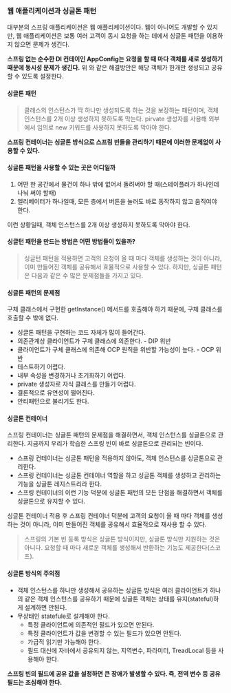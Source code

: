 ### 웹 애플리케이션과 싱글톤 패턴

대부분의 스프링 애플리케이션은 웹 애플리케이션이다. 웹이 아니어도 개발할 수 있지만, 
웹 애플리케이션은 보통 여러 고객이 동시 요청을 하는 데에서 싱글톤 패턴을 이용하지 않으면 문제가 생긴다.

**스프링 없는 순수한 DI 컨테이인 AppConfig는 요청을 할 때 마다 객체를 새로 생성하기 때문에 동시성 문제가 생긴다.**
위 와 같은 해결방안은 해당 객체가 한개만 생성되고 공유할 수 있도록 설정한다.

#### 싱글톤 패턴
> 클래스의 인스턴스가 딱 하나만 생성되도록 하는 것을 보장하는 패턴이며, 객체 인스턴스를 2개 이상 생성하지 못하도록 막는다.
> pirvate 생성자를 사용해 외부에서 임의로 new 키워드를 사용하지 못하도록 막아야 한다.
    
**스프링 컨테이너는 싱글톤 방식으로 스프링 빈들을 관리하기 때문에 이러한 문제없이 사용할 수 있다.**


#### 싱글톤 패턴을 사용할 수 있는 곳은 어디일까

1. 어떤 한 공간에서 물건이 하나 밖에 없어서 돌려써야 할 때(스테이플러가 하나인데 나눠 써야 할때)
2. 엘리베이터가 하나일때, 모든 층에서 버튼을 눌러도 바로 동작하지 않고 움직여야 한다.

이런 상황일때, 객체 인스턴스를 2개 이상 생성하지 못하도록 막아야 한다.


#### 싱글턴 패턴을 만드는 방법은 어떤 방법들이 있을까? 

> 싱글턴 패턴을 적용하면 고객의 요청이 올 때 마다 객체를 생성하는 것이 아니라,
> 이미 만들어진 객체를 공유해서 효율적으로 사용할 수 있다.
> 하지만, 싱글톤 패턴은 다음과 같은 수 많은 문제점들을 가지고 있다.

#### 싱글톤 패턴의 문제점

구체 클래스에서 구현한 getInstance() 메서드를 호출해야 하기 때문에, 구체 클래스를 호출할 수 밖에 없다.

- 싱글톤 패턴을 구현하는 코드 자체가 많이 들어간다.
- 의존관계상 클라이언트가 구체 클래스에 의존한다. - DIP 위반
- 클라이언트가 구체 클래스에 의존해 OCP 원칙을 위반할 가능성이 높다. - OCP 위반
- 테스트하기 어렵다.
- 내부 속성을 변경하거나 초기화하기 어렵다.
- private 생성자로 자식 클래스를 만들기 어렵다.
- 결론적으로 유연성이 떨어진다.
- 안티패턴으로 불리기도 한다.


#### 싱글톤 컨테이너

스프링 컨테이너는 싱글톤 패턴의 문제점을 해결하면서, 객체 인스턴스를 싱글톤으로 관리한다.
지금까지 우리가 학습한 스프링 빈이 바로 싱글톤으로 관리되는 빈이다.

- 스프링 컨테이너는 싱글톤 패턴을 적용하지 않아도, 객체 인스턴스를 싱글톤으로 관리한다.
- 스프링 컨테이너는 싱글톤 컨테이너 역할을 하고 싱글톤 객체를 생성하고 관리하는 기능을 싱글톤 레지스트리라 한다.
- 스프링 컨테이너의 이런 기능 덕분에 싱글톤 패턴의 모든 단점을 해결하면서 객체를 싱글톤으로 유지할 수 있다.

싱글톤 컨테이너 적용 후
스프링 컨테이너 덕분에 고객의 요청이 올 때 마다 객체를 생성하는 것이 아니라, 이미
만들어진 객체를 공유해서 효율적으로 재사용 할 수 있다.

> 스프링의 기본 빈 등록 방식은 싱글톤 방식이지만, 싱글톤 방식만 
> 지원하는 것은 아니다. 요청할 때 마다 새로운 객체를 생성해서 반환하는 기능도 제공한다(스코프).


#### 싱글톤 방식의 주의점

- 객체 인스턴스를 하나만 생성해서 공유하는 싱글톤 방식은 여러 클라이언트가 하나의 같은 객체 인스턴스를 공유하기 때문에 싱글톤 객체는 상태를 유지(stateful)하게 설계하면 안된다.
- 무상태인 statefule로 설계해야 한다.
  - 특정 클라이언트에 의존적인 필드가 있으면 안된다.
  - 특정 클라이언트가 값을 변경할 수 있는 필드가 있으면 안된다.
  - 가급적 읽기만 가능해야 한다.
  - 필드 대신에 자바에서 공유되지 않는, 지역변수, 파라미터, TreadLocal 등을 사용해야 한다.

**스프링 빈의 필드에 공유 값을 설정하면 큰 장애가 발생할 수 있다. 즉, 전역 변수 등 공유 필드는 조심해야 한다.**


